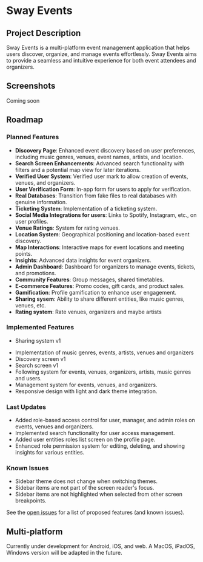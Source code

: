 # Sway Events

## Project Description
Sway Events is a multi-platform event management application that helps users discover, organize, and manage events effortlessly. Sway Events aims to provide a seamless and intuitive experience for both event attendees and organizers.

## Screenshots
Coming soon

## Roadmap

### Planned Features
* **Discovery Page**: Enhanced event discovery based on user preferences, including music genres, venues, event names, artists, and location.
* **Search Screen Enhancements**: Advanced search functionality with filters and a potential map view for later iterations.
* **Verified User System**: Verified user mark to allow creation of events, venues, and organizers.
* **User Verification Form**: In-app form for users to apply for verification.
* **Real Databases**: Transition from fake files to real databases with genuine information.
* **Ticketing System**: Implementation of a ticketing system.
* **Social Media Integrations for users**: Links to Spotify, Instagram, etc., on user profiles.
* **Venue Ratings**: System for rating venues.
* **Location System**: Geographical positioning and location-based event discovery.
* **Map Interactions**: Interactive maps for event locations and meeting points.
* **Insights**: Advanced data insights for event organizers.
* **Admin Dashboard**: Dashboard for organizers to manage events, tickets, and promotions.
* **Community Features**: Group messages, shared timetables.
* **E-commerce Features**: Promo codes, gift cards, and product sales.
* **Gamification**: Profile gamification to enhance user engagement.
* **Sharing sysem**: Ability to share different entities, like music genres, venues, etc.
* **Rating system**: Rate venues, organizers and maybe artists

### Implemented Features
- Sharing system v1
* Implementation of music genres, events, artists, venues and organizers
* Discovery screen v1
* Search screen v1
* Following system for events, venues, organizers, artists, music genres and users.
* Management system for events, venues, and organizers.
* Responsive design with light and dark theme integration.

### Last Updates
* Added role-based access control for user, manager, and admin roles on events, venues and organizers.
* Implemented search functionality for user access management.
* Added user entities roles list screen on the profile page.
* Enhanced role permission system for editing, deleting, and showing insights for various entities.

### Known Issues
* Sidebar theme does not change when switching themes.
* Sidebar items are not part of the screen reader's focus.
* Sidebar items are not highlighted when selected from other screen breakpoints.

See the [open issues](https://github.com/Sway/Sway-Events/issues) for a list of proposed features (and known issues).

## Multi-platform
Currently under development for Android, iOS, and web. A MacOS, iPadOS, Windows version will be adapted in the future.
